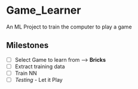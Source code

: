 # Game_Learner
An ML Project to train the computer to play a game
## Milestones
 - [ ] Select Game to learn from --> **Bricks**
 - [ ] Extract training data
 - [ ] Train NN
 - [ ] *Testing* - Let it Play
